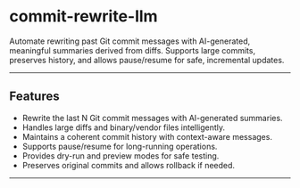 # commit-rewrite-llm
Automate rewriting past Git commit messages with AI-generated, meaningful summaries derived from diffs. Supports large commits, preserves history, and allows pause/resume for safe, incremental updates.

---

## Features

- Rewrite the last N Git commit messages with AI-generated summaries.
- Handles large diffs and binary/vendor files intelligently.
- Maintains a coherent commit history with context-aware messages.
- Supports pause/resume for long-running operations.
- Provides dry-run and preview modes for safe testing.
- Preserves original commits and allows rollback if needed.

---
